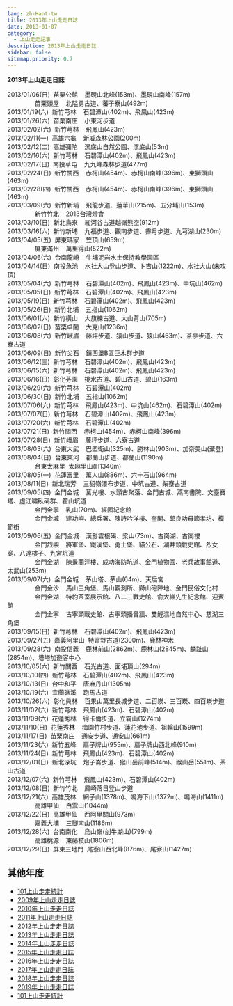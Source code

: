 ```yaml
---
lang: zh-Hant-tw
title: 2013年上山走走日誌
date: 2013-01-07
category: 
  - 上山走走記事
description: 2013年上山走走日誌
sidebar: false
sitemap.priority: 0.7
---
```


**2013年上山走走日誌**

<!-- more -->

2013/01/06(日)  苗栗公館    墨硯山北峰(153m)、墨硯山南峰(157m)  
                苗栗頭屋    北隘勇古道、蕃子寮山(492m)  
2013/01/19(六)  新竹芎林    石碧潭山(402m)、飛鳳山(423m)  
2013/01/26(六)  苗栗南庄    小東河步道  
2013/02/02(六)  新竹芎林    飛鳳山(423m)  
2013/02/11(一)  高雄六龜    新威森林公園(200m)  
2013/02/12(二)  高雄彌陀    漯底山自然公園、漯底山(53m)  
2013/02/16(六)  新竹芎林    石碧潭山(402m)、飛鳳山(423m)  
2013/02/17(日)  南投草屯    九九峰森林步道(477m)  
2013/02/24(日)  新竹關西    赤柯山(454m)、赤柯山南峰(396m)、東獅頭山(463m)  
2013/02/28(四)  新竹關西    赤柯山(454m)、赤柯山南峰(396m)、東獅頭山(463m)  
2013/03/09(六)  新竹新埔    飛龍步道、蓮華山(215m)、五分埔山(153m)  
                新竹竹北    2013台灣燈會  
2013/03/10(日)  新北烏來    紅河谷古道越嶺熊空(912m)  
2013/03/16(六)  新竹新埔    九福步道、觀南步道、霽月步道、九芎湖山(230m)  
2013/04/05(五)  屏東瑪家    笠頂山(659m)  
                屏東滿州    萬里得山(522m)  
2013/04/06(六)  台南龍崎    牛埔泥岩水土保持教學園區  
2013/04/14(日)  南投魚池    水社大山登山步道、卜吉山(1222m)、水社大山(未攻頂)  
2013/05/04(六)  新竹芎林    石碧潭山(402m)、飛鳳山(423m)、中坑山(462m)  
2013/05/05(日)  新竹芎林    石碧潭山(402m)、飛鳳山(423m)  
2013/05/19(日)  新竹芎林    石碧潭山(402m)、飛鳳山(423m)  
2013/05/26(日)  新竹北埔    五指山(1062m)  
2013/06/01(六)  新竹橫山    大旗棟古道、大山背山(705m)  
2013/06/02(日)  苗栗卓蘭    大克山(1236m)  
2013/06/08(六)  新竹峨眉    藤坪步道、猿山步道、猿山(463m)、茶亭步道、六寮古道  
2013/06/09(日)  新竹尖石    鎮西堡B區巨木群步道  
2013/06/12(三)  新竹芎林    石碧潭山(402m)、飛鳳山(423m)  
2013/06/15(六)  新竹芎林    石碧潭山(402m)、飛鳳山(423m)  
2013/06/16(日)  彰化芬園    挑水古道、碧山古道、碧山(163m)  
2013/06/29(六)  新竹芎林    石碧潭山(402m)  
2013/06/30(日)  新竹北埔    五指山(1062m)  
2013/07/06(六)  新竹芎林    飛鳳山(423m)、中坑山(462m)、石碧潭山(402m)  
2013/07/07(日)  新竹芎林    石碧潭山(402m)、飛鳳山(423m)  
2013/07/20(六)  新竹芎林    石碧潭山(402m)  
2013/07/21(日)  新竹關西    赤柯山(454m)、赤柯山南峰(396m)  
2013/07/28(日)  新竹峨眉    藤坪步道、六寮古道  
2013/08/03(六)  台東大武    巴塱衛山(325m)、勝林山(903m)、加奈美山(棄登)  
2013/08/04(日)  台東東河    都蘭山步道、都蘭山(1190m)  
                台東太麻里  太麻里山(H1340m)  
2013/08/05(一)  花蓮富里    萬人山(886m)、六十石山(964m)  
2013/08/11(日)  新北瑞芳    三貂嶺瀑布步道、中坑古道、柴寮古道  
2013/09/05(四)  金門金城    莒光樓、水頭古聚落、金門古城、燕南書院、文臺寶塔、虛江嘯臥碣群、翟山坑道  
                金門金寧    乳山(70m)、經國紀念館  
                金門金城    建功嶼、總兵署、陳詩吟洋樓、奎閣、邱良功母節孝坊、模範街  
2013/09/06(五)  金門金城    漢影雲根碣、梁山(73m)、古崗湖、古崗樓  
                金門烈嶼    將軍堡、鐵漢堡、勇士堡、貓公石、湖井頭戰史館、烈女廟、八達樓子、九宮坑道  
                金門金湖    陳景蘭洋樓、成功海防坑道、金門植物園、老兵故事館道、太武山(253m)  
2013/09/07(六)  金門金城    茅山塔、茅山(64m)、天后宮  
                金門金沙    馬山三角堡、馬山觀測所、獅山砲陣地、金門民俗文化村  
                金門金湖    特約茶室展示館、八二三戰史館、俞大維先生紀念館、迎賓館  
                金門金寧    古寧頭戰史館、古寧頭播音牆、雙鯉濕地自然中心、慈湖三角堡  
2013/09/15(日)  新竹芎林    石碧潭山(402m)、飛鳳山(423m)  
2013/09/27(五)  嘉義阿里山  特富野古道(2300m)、鹿林神木  
2013/09/28(六)  南投信義    鹿林前山(2862m)、鹿林山(2845m)、麟趾山(2854m)、塔塔加遊客中心  
2013/10/05(六)  新竹關西    石光古道、面埔頂山(294m)  
2013/10/10(四)  新竹芎林    石碧潭山(402m)、飛鳳山(423m)  
2013/10/13(日)  台中和平    唐麻丹山(1305m)  
2013/10/19(六)  宜蘭礁溪    跑馬古道  
2013/10/26(六)  彰化員林    百果山萬里長城步道、二百崁、三百崁、四百崁步道  
2013/11/02(六)  新竹芎林    飛鳳山(423m)、石碧潭山(402m)  
2013/11/09(六)  花蓮秀林    得卡倫步道、立霧山(1274m)  
2013/11/10(日)  花蓮秀林    梅園竹村步道、蓮花池步道、祖輪山(1599m)  
2013/11/17(日)  苗栗南庄    通安步道、通安山(661m)  
2013/11/23(六)  新竹五峰    扇子牌山(955m)、扇子牌山西北峰(910m)  
2013/11/24(日)  新竹芎林    飛鳳山(423m)、石碧潭山(402m)  
2013/12/01(日)  新北深坑    炮子崙步道、猴山岳前峰(514m)、猴山岳(551m)、茶山古道  
2013/12/07(六)  新竹芎林    飛鳳山(423m)、石碧潭山(402m)  
2013/12/08(日)  新竹竹北    鳳崎落日登山步道  
2013/12/21(六)  高雄茂林    網子山(1378m)、鳴海下山(1372m)、鳴海山(1411m)  
                高雄甲仙    白雲山(1044m)  
2013/12/22(日)  高雄甲仙    西阿里關山(973m)  
                嘉義大埔    三腳南山(1186m)  
2013/12/28(六)  台南南化    烏山嶺(刣牛湖山)(799m)  
                高雄桃源    東藤枝山(1806m)  
2013/12/29(日)  屏東三地門  尾寮山西北峰(876m)、尾寮山(1427m)  


## 其他年度  
- [101上山走走統計](/posts/post-327-2010-01-02.md)
- [2009年上山走走日誌](/posts/post-382-2009-01-05.md)
- [2010年上山走走日誌](/posts/post-326-2010-01-04.md)
- [2011年上山走走日誌](/posts/post-266-2011-01-03.md)
- [2012年上山走走日誌](/posts/post-222-2012-01-03.md)
- [2013年上山走走日誌](/posts/post-171-2013-01-07.md)
- [2014年上山走走日誌](/posts/post-126-2014-01-01.md)
- [2015年上山走走日誌](/posts/post-86-2015-01-12.md)
- [2016年上山走走日誌](/posts/post-53-2016-01-04.md)
- [2017年上山走走日誌](/posts/post-34-2017-02-02.md)
- [2018年上山走走日誌](/posts/post-24-2018-01-17.md)
- [2019年上山走走日誌](/posts/post-10-2019-02-25.md)
- [101上山走走統計](/posts/post-327-2010-01-02.md)